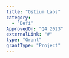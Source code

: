```yaml
---
title: "Ostium Labs"
category:
  - "Defi"
ApprovedOn: "Q4 2023"
externalLink: "#"
type: "Grant"
grantType: "Project"
---
```

